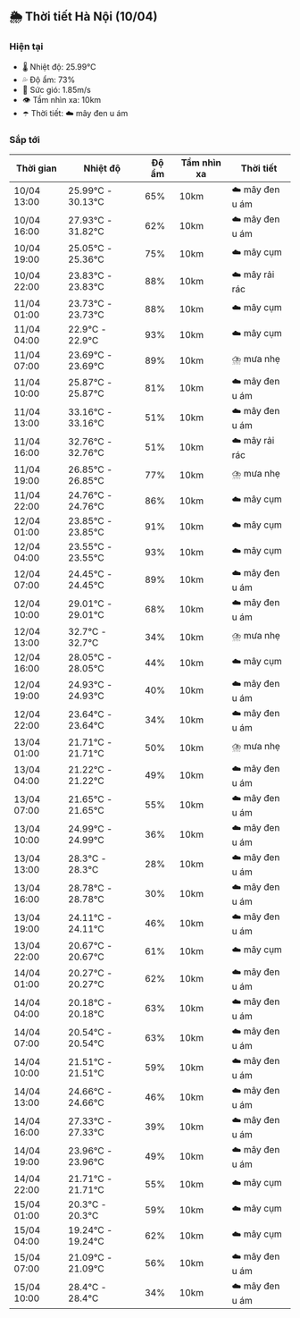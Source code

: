 ## 🌦️ Thời tiết Hà Nội (10/04)

### Hiện tại

- 🌡️ Nhiệt độ: 25.99℃
- 💦 Độ ẩm: 73%
- 💨 Sức gió: 1.85m/s
- 👁️ Tầm nhìn xa: 10km
- ☂️ Thời tiết: ☁️ mây đen u ám

### Sắp tới

| Thời gian | Nhiệt độ | Độ ẩm | Tầm nhìn xa | Thời tiết |
| --- | --- | --- | --- | --- |
| 10/04 13:00 | 25.99℃ - 30.13℃ | 65% | 10km | ☁️ mây đen u ám |
| 10/04 16:00 | 27.93℃ - 31.82℃ | 62% | 10km | ☁️ mây đen u ám |
| 10/04 19:00 | 25.05℃ - 25.36℃ | 75% | 10km | ☁️ mây cụm |
| 10/04 22:00 | 23.83℃ - 23.83℃ | 88% | 10km | ☁️ mây rải rác |
| 11/04 01:00 | 23.73℃ - 23.73℃ | 88% | 10km | ☁️ mây cụm |
| 11/04 04:00 | 22.9℃ - 22.9℃ | 93% | 10km | ☁️ mây cụm |
| 11/04 07:00 | 23.69℃ - 23.69℃ | 89% | 10km | ⛈️ mưa nhẹ |
| 11/04 10:00 | 25.87℃ - 25.87℃ | 81% | 10km | ☁️ mây đen u ám |
| 11/04 13:00 | 33.16℃ - 33.16℃ | 51% | 10km | ☁️ mây đen u ám |
| 11/04 16:00 | 32.76℃ - 32.76℃ | 51% | 10km | ☁️ mây rải rác |
| 11/04 19:00 | 26.85℃ - 26.85℃ | 77% | 10km | ⛈️ mưa nhẹ |
| 11/04 22:00 | 24.76℃ - 24.76℃ | 86% | 10km | ☁️ mây cụm |
| 12/04 01:00 | 23.85℃ - 23.85℃ | 91% | 10km | ☁️ mây cụm |
| 12/04 04:00 | 23.55℃ - 23.55℃ | 93% | 10km | ☁️ mây cụm |
| 12/04 07:00 | 24.45℃ - 24.45℃ | 89% | 10km | ☁️ mây đen u ám |
| 12/04 10:00 | 29.01℃ - 29.01℃ | 68% | 10km | ☁️ mây đen u ám |
| 12/04 13:00 | 32.7℃ - 32.7℃ | 34% | 10km | ⛈️ mưa nhẹ |
| 12/04 16:00 | 28.05℃ - 28.05℃ | 44% | 10km | ☁️ mây cụm |
| 12/04 19:00 | 24.93℃ - 24.93℃ | 40% | 10km | ☁️ mây đen u ám |
| 12/04 22:00 | 23.64℃ - 23.64℃ | 34% | 10km | ☁️ mây đen u ám |
| 13/04 01:00 | 21.71℃ - 21.71℃ | 50% | 10km | ⛈️ mưa nhẹ |
| 13/04 04:00 | 21.22℃ - 21.22℃ | 49% | 10km | ☁️ mây đen u ám |
| 13/04 07:00 | 21.65℃ - 21.65℃ | 55% | 10km | ☁️ mây đen u ám |
| 13/04 10:00 | 24.99℃ - 24.99℃ | 36% | 10km | ☁️ mây đen u ám |
| 13/04 13:00 | 28.3℃ - 28.3℃ | 28% | 10km | ☁️ mây đen u ám |
| 13/04 16:00 | 28.78℃ - 28.78℃ | 30% | 10km | ☁️ mây đen u ám |
| 13/04 19:00 | 24.11℃ - 24.11℃ | 46% | 10km | ☁️ mây đen u ám |
| 13/04 22:00 | 20.67℃ - 20.67℃ | 61% | 10km | ☁️ mây cụm |
| 14/04 01:00 | 20.27℃ - 20.27℃ | 62% | 10km | ☁️ mây đen u ám |
| 14/04 04:00 | 20.18℃ - 20.18℃ | 63% | 10km | ☁️ mây đen u ám |
| 14/04 07:00 | 20.54℃ - 20.54℃ | 63% | 10km | ☁️ mây đen u ám |
| 14/04 10:00 | 21.51℃ - 21.51℃ | 59% | 10km | ☁️ mây đen u ám |
| 14/04 13:00 | 24.66℃ - 24.66℃ | 46% | 10km | ☁️ mây đen u ám |
| 14/04 16:00 | 27.33℃ - 27.33℃ | 39% | 10km | ☁️ mây đen u ám |
| 14/04 19:00 | 23.96℃ - 23.96℃ | 49% | 10km | ☁️ mây đen u ám |
| 14/04 22:00 | 21.71℃ - 21.71℃ | 55% | 10km | ☁️ mây cụm |
| 15/04 01:00 | 20.3℃ - 20.3℃ | 59% | 10km | ☁️ mây cụm |
| 15/04 04:00 | 19.24℃ - 19.24℃ | 62% | 10km | ☁️ mây cụm |
| 15/04 07:00 | 21.09℃ - 21.09℃ | 56% | 10km | ☁️ mây đen u ám |
| 15/04 10:00 | 28.4℃ - 28.4℃ | 34% | 10km | ☁️ mây đen u ám |
